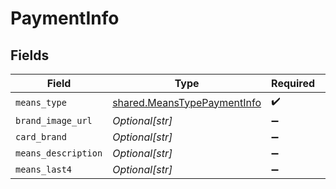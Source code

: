 # PaymentInfo


## Fields

| Field                                                                      | Type                                                                       | Required                                                                   | Description                                                                |
| -------------------------------------------------------------------------- | -------------------------------------------------------------------------- | -------------------------------------------------------------------------- | -------------------------------------------------------------------------- |
| `means_type`                                                               | [shared.MeansTypePaymentInfo](../../models/shared/meanstypepaymentinfo.md) | :heavy_check_mark:                                                         | N/A                                                                        |
| `brand_image_url`                                                          | *Optional[str]*                                                            | :heavy_minus_sign:                                                         | N/A                                                                        |
| `card_brand`                                                               | *Optional[str]*                                                            | :heavy_minus_sign:                                                         | N/A                                                                        |
| `means_description`                                                        | *Optional[str]*                                                            | :heavy_minus_sign:                                                         | N/A                                                                        |
| `means_last4`                                                              | *Optional[str]*                                                            | :heavy_minus_sign:                                                         | N/A                                                                        |